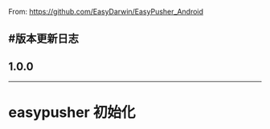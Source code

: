 From: https://github.com/EasyDarwin/EasyPusher_Android

#版本更新日志
---

## 1.0.0
---

# easypusher 初始化

